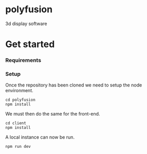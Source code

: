 # polyfusion
3d display software

# Get started
### Requirements

### Setup
Once the repository has been cloned we need to setup the node environment.
```shell
cd polyfusion
npm install
```
We must then do the same for the front-end.
```shell
cd client
npm install
```  
A local instance can now be run.
```properties
npm run dev
```  
